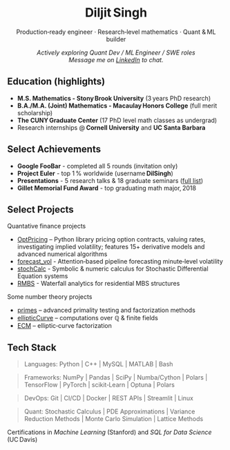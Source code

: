 <h1 align="center">Diljit Singh</h1>
<p align="center">
  Production‑ready engineer · Research‑level mathematics · Quant & ML builder
</p>

<p align="center">
  <em>Actively exploring Quant Dev / ML Engineer / SWE roles
  <br/>
  Message me on <a href="https://linkedin.com/in/singhdiljit">LinkedIn</a> to chat.</em>  
</p>


## Education (highlights)
* **M.S. Mathematics - Stony Brook University** (3 years PhD research)  
* **B.A./M.A. (Joint) Mathematics - Macaulay Honors College** (full merit scholarship)  
* **The CUNY Graduate Center** (17 PhD level math classes as undergrad)  
* Research internships @ **Cornell University** and **UC Santa Barbara**


## Select Achievements
* **Google FooBar** - completed all 5 rounds (invitation only)  
* **Project Euler** - top 1 % worldwide (username **DilSingh**)  
* **Presentations** - 5 research talks & 18 graduate seminars ([full list](https://github.com/Diljit22/Presentations))  
* **Gillet Memorial Fund Award** - top graduating math major, 2018

## Select Projects

Quantative finance projects

* [OptPricing](https://diljit22.github.io/optpricing/) – Python library pricing option contracts, valuing rates, investigating implied volatility; features 15+ derivative models and advanced numerical algorithms
* [forecast_vol](https://github.com/Diljit22/forecast_vol) - Attention‑based pipeline forecasting minute‑level volatility
* [stochCalc](https://github.com/Diljit22/stochCalc) - Symbolic & numeric calculus for Stochastic Differential Equation systems
* [RMBS](https://github.com/Diljit22/rmbs) - Waterfall analytics for residential MBS structures

Some number theory projects

* [primes](https://github.com/Diljit22/primes) – advanced primality testing and factorization methods 
* [ellipticCurve](https://github.com/Diljit22/ellipticCurve) – computations over ℚ & finite fields  
* [ECM](https://github.com/Diljit22/ECM) – elliptic‑curve factorization

## Tech Stack

> Languages:
Python | C++ | MySQL | MATLAB | Bash

> Frameworks: 
NumPy | Pandas | SciPy | Numba/Cython | Polars | TensorFlow | PyTorch | scikit‑Learn | Optuna | Polars

> DevOps: 
Git | CI/CD | Docker | REST APIs | Streamlit | Linux

> Quant: 
Stochastic Calculus | PDE Approximations | Variance Reduction Methods | Monte Carlo Simulation | Lattice Methods

Certifications in *Machine Learning* (Stanford) and *SQL for Data Science* (UC Davis)


